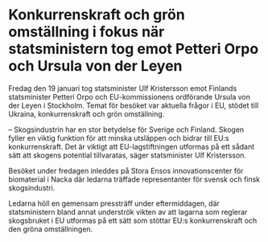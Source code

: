 # Konkurrenskraft och grön omställning i fokus när statsministern tog emot Petteri Orpo och Ursula von der Leyen

Fredag den 19 januari tog statsminister Ulf Kristersson emot Finlands statsminister Petteri Orpo och EU-kommissionens ordförande Ursula von der Leyen i Stockholm. Temat för besöket var aktuella frågor i EU, stödet till Ukraina, konkurrenskraft och grön omställning.

– Skogsindustrin har en stor betydelse för Sverige och Finland. Skogen fyller en viktig funktion för att minska utsläppen och bidrar till EU:s konkurrenskraft. Det är viktigt att EU-lagstiftningen utformas på ett sådant sätt att skogens potential tillvaratas, säger statsminister Ulf Kristersson.

Besöket under fredagen inleddes på Stora Ensos innovationscenter för biomaterial i Nacka där ledarna träffade representanter för svensk och finsk skogsindustri.

Ledarna höll en gemensam pressträff under eftermiddagen, där statsministern bland annat underströk vikten av att lagarna som reglerar skogsbruket i EU utformas på ett sätt som stöttar EU:s konkurrenskraft och den gröna omställningen.

